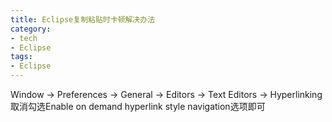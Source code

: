 ```yaml
---
title: Eclipse复制粘贴时卡顿解决办法
category:
- tech
- Eclipse
tags:
- Eclipse
---
```


Window -> Preferences -> General -> Editors -> Text Editors -> Hyperlinking  
取消勾选Enable on demand hyperlink style navigation选项即可
